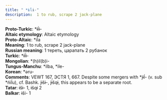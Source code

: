 ```yaml
---
title: " *ɨĺɨ-"
description:  1 to rub, scrape 2 jack-plane
---
```


<strong>Proto-Turkic</strong>:  *ɨĺɨ-<br>
<strong>Altaic etymology</strong>:  Altaic etymology<br>
<strong> Proto-Altaic</strong>:  *iĺa<br>
<strong>Meaning</strong>:  1 to rub, scrape 2 jack-plane<br>
<strong>Russian meaning</strong>:  1 тереть, царапать 2 рубанок<br>
<strong>Turkic</strong>:  *ɨĺɨ-<br>
<strong>Mongolian</strong>:  *(h)il(b)i-<br>
<strong>Tungus-Manchu</strong>:  *ilba, *ile-<br>
<strong>Korean</strong>:  *ǝru-<br>
<strong>Comments</strong>:  VEWT 167, ЭСТЯ 1, 667. Despite some mergers with *jɨĺ- (v. sub *ńiĺu), cf. Bashk. jɨšɨ-, jɨšqɨ, this appears to be a separate root.<br>
<strong>Tatar</strong>:  ɨšɨ- 1, ɨšqɨ 2<br>
<strong>Balkar</strong>:  ɨši- 1<br>


